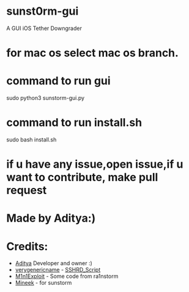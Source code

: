 # sunst0rm-gui
A GUI iOS Tether Downgrader 

# for mac os select mac os branch.

# command to run gui
sudo python3 sunstorm-gui.py

# command to run install.sh
sudo bash install.sh

# if u have any issue,open issue,if u want to contribute, make pull request


# Made by Aditya:)

# Credits:
- [Aditya](https://github.com/adityak20110) Developer and owner :)
- [verygenericname](https://github.com/verygenericname) - [SSHRD_Script](https://github.com/verygenericname/SSHRD_Script)
- [M1n1Exploit](https://github.com/Mini-Exploit) - Some code from ra1nstorm
- [Mineek](https://github.com/mineek) - for sunstorm
